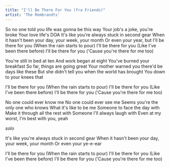 ```yaml
---
title: "I'll Be There For You (fra Friends)"
artist: 'The Rembrandts'
---
```


So no one told you life was gonna be this way
Your job's a joke, you're broke
Your love life's DOA
It's like you're always stuck in second gear
When it hasn't been your day, your week, your month
Or even your year, but
I'll be there for you
(When the rain starts to pour)
I'll be there for you
(Like I've been there before)
I'll be there for you
('Cause you're there for me too)

You're still in bed at ten
And work began at eight
You've burned your breakfast
So far, things are going great
Your mother warned you there'd be days like these
But she didn't tell you when the world has brought
You down to your knees that

I'll be there for you
(When the rain starts to pour)
I'll be there for you
(Like I've been there before)
I'll be there for you
('Cause you're there for me too)

No one could ever know me
No one could ever see me
Seems you're the only one who knows
What it's like to be me
Someone to face the day with
Make it through all the rest with
Someone I'll always laugh with
Even at my worst, I'm best with you, yeah

_solo_

It's like you're always stuck in second gear
When it hasn't been your day, your week, your month
Or even your ye-e-ear

I'll be there for you
(When the rain starts to pour)
I'll be there for you
(Like I've been there before)
I'll be there for you
('Cause you're there for me too)
